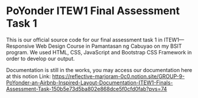 # PoYonder ITEW1 Final Assessment Task 1
 This is our official source code for our final assessment task 1 in ITEW1—Responsive Web Design Course in Pamantasan ng Cabuyao on my BSIT program. We used HTML, CSS, JavaScript and Bootstrap CSS Framework in order to develop our output.

 Documentation is still in the works, you may access our documentation here at this notion Link: https://reflective-marjoram-0c0.notion.site/GROUP-9-PoYonder-an-Airbnb-Inspired-Layout-Documentation-ITEW1-Finals-Assessment-Task-150b5e73d5ba802e868dce5f0cfd0fab?pvs=74